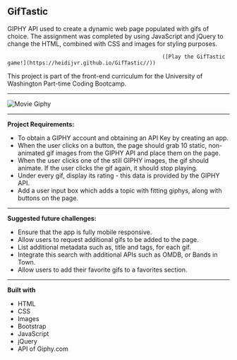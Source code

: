 ## GifTastic

GIPHY API used to create a dynamic web page populated with gifs of choice. The assignment was completed by using JavaScript and jQuery to change the HTML, combined with CSS and images for styling purposes.

                                                     ([Play the GifTastic game!](https://heidijvr.github.io/GifTastic//))

This project is part of the front-end curriculum for the University of Washington Part-time Coding Bootcamp.

-----

<img src="https://heidijvr.github.io/GifTastic/assets/images/giphy.screenshot.png" alt="Movie Giphy">

-----

**Project Requirements:**

* To obtain a GIPHY account and obtaining an API Key by creating an app.
* When the user clicks on a button, the page should grab 10 static, non-animated gif images from the GIPHY API and place them on the page.
* When the user clicks one of the still GIPHY images, the gif should animate. If the user clicks the gif again, it should stop playing.
* Under every gif, display its rating - this data is provided by the GIPHY API.
* Add a user input box which adds a topic with fitting giphys, along with buttons on the page.

-----

**Suggested future challenges:**

* Ensure that the app is fully mobile responsive.
* Allow users to request additional gifs to be added to the page.
* List additional metadata such as, title and tags, for each gif.
* Integrate this search with additional APIs such as OMDB, or Bands in Town.
* Allow users to add their favorite gifs to a favorites section.

-----

**Built with**

* HTML
* CSS
* Images
* Bootstrap
* JavaScript
* jQuery
* API of Giphy.com
